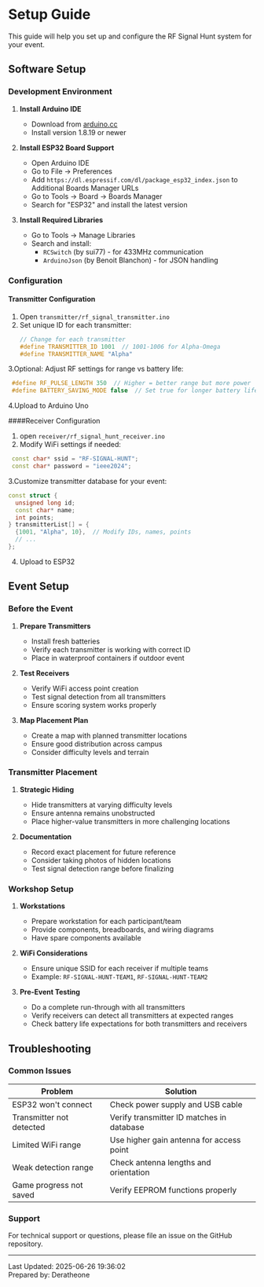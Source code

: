 # Setup Guide

This guide will help you set up and configure the RF Signal Hunt system for your event.

## Software Setup

### Development Environment

1. **Install Arduino IDE**
   - Download from [arduino.cc](https://www.arduino.cc/en/software)
   - Install version 1.8.19 or newer

2. **Install ESP32 Board Support**
   - Open Arduino IDE
   - Go to File → Preferences
   - Add `https://dl.espressif.com/dl/package_esp32_index.json` to Additional Boards Manager URLs
   - Go to Tools → Board → Boards Manager
   - Search for "ESP32" and install the latest version

3. **Install Required Libraries**
   - Go to Tools → Manage Libraries
   - Search and install:
     - `RCSwitch` (by sui77) - for 433MHz communication
     - `ArduinoJson` (by Benoit Blanchon) - for JSON handling

### Configuration

#### Transmitter Configuration

1. Open `transmitter/rf_signal_transmitter.ino`
2. Set unique ID for each transmitter:
   ```cpp
   // Change for each transmitter
   #define TRANSMITTER_ID 1001  // 1001-1006 for Alpha-Omega
   #define TRANSMITTER_NAME "Alpha"
   ```
3.Optional: Adjust RF settings for range vs battery life:
  ```cpp
   #define RF_PULSE_LENGTH 350  // Higher = better range but more power 
   #define BATTERY_SAVING_MODE false  // Set true for longer battery life
 ```
4.Upload to Arduino Uno

####Receiver Configuration

1. open `receiver/rf_signal_hunt_receiver.ino`
2. Modify WiFi settings if needed:
 ```cpp
  const char* ssid = "RF-SIGNAL-HUNT";
  const char* password = "ieee2024";
  ```
3.Customize transmitter database for your event:
```cpp
const struct {
  unsigned long id;
  const char* name;
  int points;
} transmitterList[] = {
  {1001, "Alpha", 10},  // Modify IDs, names, points
  // ...
};
```
4. Upload to ESP32

## Event Setup

### Before the Event

1. **Prepare Transmitters**
   - Install fresh batteries
   - Verify each transmitter is working with correct ID
   - Place in waterproof containers if outdoor event

2. **Test Receivers**
   - Verify WiFi access point creation
   - Test signal detection from all transmitters
   - Ensure scoring system works properly

3. **Map Placement Plan**
   - Create a map with planned transmitter locations
   - Ensure good distribution across campus
   - Consider difficulty levels and terrain

### Transmitter Placement

1. **Strategic Hiding**
   - Hide transmitters at varying difficulty levels
   - Ensure antenna remains unobstructed
   - Place higher-value transmitters in more challenging locations

2. **Documentation**
   - Record exact placement for future reference
   - Consider taking photos of hidden locations
   - Test signal detection range before finalizing

### Workshop Setup

1. **Workstations**
   - Prepare workstation for each participant/team
   - Provide components, breadboards, and wiring diagrams
   - Have spare components available

2. **WiFi Considerations**
   - Ensure unique SSID for each receiver if multiple teams
   - Example: `RF-SIGNAL-HUNT-TEAM1`, `RF-SIGNAL-HUNT-TEAM2`

3. **Pre-Event Testing**
   - Do a complete run-through with all transmitters
   - Verify receivers can detect all transmitters at expected ranges
   - Check battery life expectations for both transmitters and receivers

## Troubleshooting

### Common Issues

| Problem | Solution |
|---------|----------|
| ESP32 won't connect | Check power supply and USB cable |
| Transmitter not detected | Verify transmitter ID matches in database |
| Limited WiFi range | Use higher gain antenna for access point |
| Weak detection range | Check antenna lengths and orientation |
| Game progress not saved | Verify EEPROM functions properly |

### Support

For technical support or questions, please file an issue on the GitHub repository.

---

Last Updated: 2025-06-26 19:36:02  
Prepared by: Deratheone
